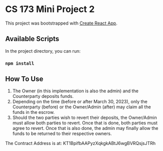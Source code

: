# CS 173 Mini Project 2

This project was bootstrapped with [Create React App](https://github.com/facebook/create-react-app).

## Available Scripts

In the project directory, you can run:

### `npm install`

## How To Use

1. The Owner (in this implementation is also the admin) and the Counterparty deposits funds.
2. Depending on the time (before or after March 30, 2023), only the Counterparty (before) or the Owner/Admin (after) may claim all the funds in the escrow.
3. Should the two parties wish to revert their deposits, the Owner/Admin must allow both parties to revert. Once that is done, both parties must agree to revert. Once that is also done, the admin may finally allow the funds to be returned to their respective owners.

The Contract Address is at: KT1BpifbAAPyzXqkgkABtJ6wgBVRQsjsJTRh
